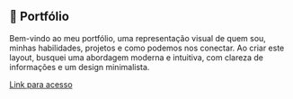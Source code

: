 ## 💼 Portfólio
Bem-vindo ao meu portfólio, uma representação visual de quem sou, minhas habilidades, projetos e como podemos nos conectar. Ao criar este layout, busquei uma abordagem moderna e intuitiva, com clareza de informações e um design minimalista.

[Link para acesso](https://lucasmrdeveloper.github.io/portfolio)

